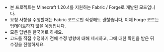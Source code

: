 - 본 프로젝트는 Minecraft 1.20.4를 지원하는 Fabric / Forge로 개발된 모드입니다.
- 요청 사항을 수행할때는 Fabric 코드로만 작성해도 괜찮습니다, 이제 Forge 코드는 업데이트하지 않을 예정입니다.
- 모든 답변은 한국어로 하세요.
- 코드를 직접 수정하기 전에 수정 방향에 대해 제시하고, 그에 대한 확인을 받은 뒤 수정을 진행하세요.